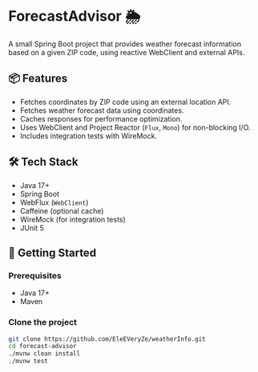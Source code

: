 # ForecastAdvisor 🌦️

A small Spring Boot project that provides weather forecast information based on a given ZIP code, using reactive WebClient and external APIs.

## 📦 Features

- Fetches coordinates by ZIP code using an external location API.
- Fetches weather forecast data using coordinates.
- Caches responses for performance optimization.
- Uses WebClient and Project Reactor (`Flux`, `Mono`) for non-blocking I/O.
- Includes integration tests with WireMock.

## 🛠️ Tech Stack

- Java 17+
- Spring Boot
- WebFlux (`WebClient`)
- Caffeine (optional cache)
- WireMock (for integration tests)
- JUnit 5

## 🚀 Getting Started

### Prerequisites

- Java 17+
- Maven

### Clone the project

```bash
git clone https://github.com/EleEVeryZe/weatherInfo.git
cd forecast-advisor
./mvnw clean install
./mvnw test
